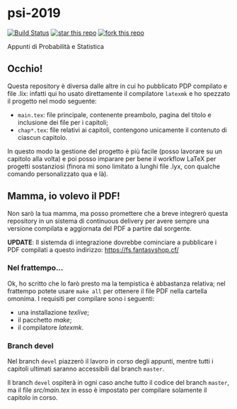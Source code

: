 # psi-2019

[![Build Status](https://ci.fantasyshop.cf/api/badges/Procsiab/psi-2019/status.svg)](https://ci.fantasyshop.cf/Procsiab/psi-2019)
[![star this repo](http://githubbadges.com/star.svg?user=Procsiab&repo=psi-2019&style=flat)](https://github.com/Procsiab/psi-2019)
[![fork this repo](http://githubbadges.com/fork.svg?user=Procsiab&repo=psi-2019&style=flat)](https://github.com/Procsiab/psi-2019/fork)

Appunti di Probabilità e Statistica

## Occhio!

Questa repository è diversa dalle altre in cui ho pubblicato PDP compilato e file .lix: infatti qui ho usato direttamente il compilatore `latexmk` e ho spezzato il progetto nel modo seguente:

- `main.tex`: file principale, contenente preambolo, pagina del titolo e inclusione dei file per i capitoli;
- `chap*.tex`: file relativi ai capitoli, contengono unicamente il contenuto di ciascun capitolo.

In questo modo la gestione del progetto è più facile (posso lavorare su un capitolo alla volta) e poi posso imparare per bene il workflow LaTeX per progetti sostanziosi (finora mi sono limitato a lunghi file .lyx, con qualche comando personalizzato qua e là).

## Mamma, io volevo il PDF!

Non sarò la tua mamma, ma posso promettere che a breve integrerò questa repository in un sistema di continuous delivery per avere sempre una versione compilata e aggiornata del PDF a partire dal sorgente.

**UPDATE**: Il sistemda di integrazione dovrebbe cominciare a pubblicare i PDF compilati a questo indirizzo:
https://fs.fantasyshop.cf/

### Nel frattempo...

Ok, ho scritto che lo farò presto ma la tempistica è abbastanza relativa; nel frattempo potete usare `make all` per ottenere il file PDF nella cartella omonima. I requisiti per compilare sono i seguenti:
- una installazione *texlive*;
- il pacchetto *make*;
- il compilatore *latexmk*.

### Branch **devel**

Nel branch `devel` piazzerò il lavoro in corso degli appunti, mentre tutti i capitoli ultimati saranno accessibili dal branch `master`.

Il branch `devel` ospiterà in ogni caso anche tutto il codice del branch `master`, ma il file *src/main.tex* in esso è impostato per compilare solamente il capitolo in corso.
